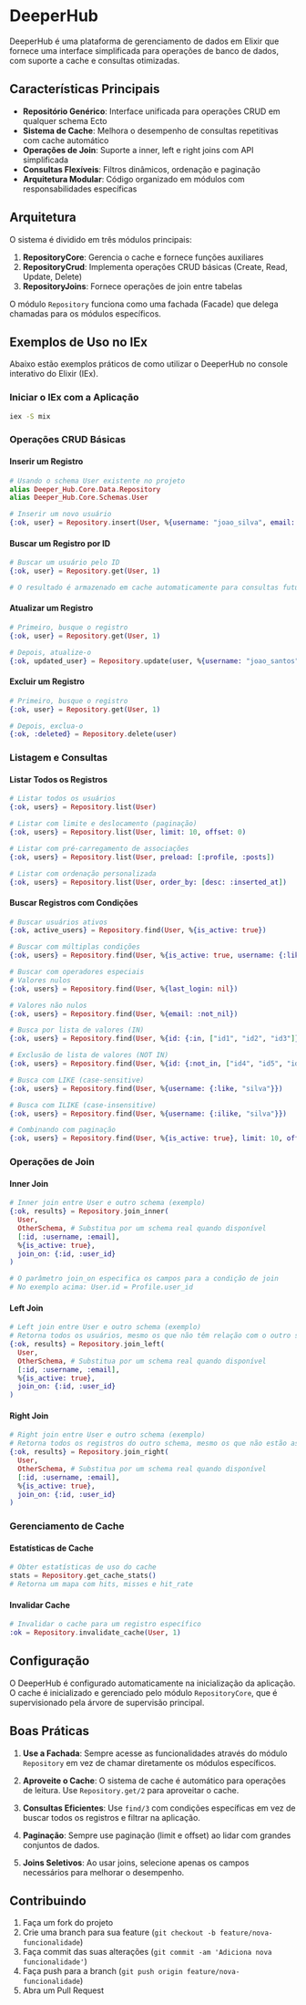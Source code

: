 # DeeperHub

DeeperHub é uma plataforma de gerenciamento de dados em Elixir que fornece uma interface simplificada para operações de banco de dados, com suporte a cache e consultas otimizadas.

## Características Principais

- **Repositório Genérico**: Interface unificada para operações CRUD em qualquer schema Ecto
- **Sistema de Cache**: Melhora o desempenho de consultas repetitivas com cache automático
- **Operações de Join**: Suporte a inner, left e right joins com API simplificada
- **Consultas Flexíveis**: Filtros dinâmicos, ordenação e paginação
- **Arquitetura Modular**: Código organizado em módulos com responsabilidades específicas

## Arquitetura

O sistema é dividido em três módulos principais:

1. **RepositoryCore**: Gerencia o cache e fornece funções auxiliares
2. **RepositoryCrud**: Implementa operações CRUD básicas (Create, Read, Update, Delete)
3. **RepositoryJoins**: Fornece operações de join entre tabelas

O módulo `Repository` funciona como uma fachada (Facade) que delega chamadas para os módulos específicos.

## Exemplos de Uso no IEx

Abaixo estão exemplos práticos de como utilizar o DeeperHub no console interativo do Elixir (IEx).

### Iniciar o IEx com a Aplicação

```bash
iex -S mix
```

### Operações CRUD Básicas

#### Inserir um Registro

```elixir
# Usando o schema User existente no projeto
alias Deeper_Hub.Core.Data.Repository
alias Deeper_Hub.Core.Schemas.User

# Inserir um novo usuário
{:ok, user} = Repository.insert(User, %{username: "joao_silva", email: "joao@example.com", password: "senha123", is_active: true})
```

#### Buscar um Registro por ID

```elixir
# Buscar um usuário pelo ID
{:ok, user} = Repository.get(User, 1)

# O resultado é armazenado em cache automaticamente para consultas futuras
```

#### Atualizar um Registro

```elixir
# Primeiro, busque o registro
{:ok, user} = Repository.get(User, 1)

# Depois, atualize-o
{:ok, updated_user} = Repository.update(user, %{username: "joao_santos"})
```

#### Excluir um Registro

```elixir
# Primeiro, busque o registro
{:ok, user} = Repository.get(User, 1)

# Depois, exclua-o
{:ok, :deleted} = Repository.delete(user)
```

### Listagem e Consultas

#### Listar Todos os Registros

```elixir
# Listar todos os usuários
{:ok, users} = Repository.list(User)

# Listar com limite e deslocamento (paginação)
{:ok, users} = Repository.list(User, limit: 10, offset: 0)

# Listar com pré-carregamento de associações
{:ok, users} = Repository.list(User, preload: [:profile, :posts])

# Listar com ordenação personalizada
{:ok, users} = Repository.list(User, order_by: [desc: :inserted_at])
```

#### Buscar Registros com Condições

```elixir
# Buscar usuários ativos
{:ok, active_users} = Repository.find(User, %{is_active: true})

# Buscar com múltiplas condições
{:ok, users} = Repository.find(User, %{is_active: true, username: {:like, "admin"}})

# Buscar com operadores especiais
# Valores nulos
{:ok, users} = Repository.find(User, %{last_login: nil})

# Valores não nulos
{:ok, users} = Repository.find(User, %{email: :not_nil})

# Busca por lista de valores (IN)
{:ok, users} = Repository.find(User, %{id: {:in, ["id1", "id2", "id3"]}})

# Exclusão de lista de valores (NOT IN)
{:ok, users} = Repository.find(User, %{id: {:not_in, ["id4", "id5", "id6"]}})

# Busca com LIKE (case-sensitive)
{:ok, users} = Repository.find(User, %{username: {:like, "silva"}})

# Busca com ILIKE (case-insensitive)
{:ok, users} = Repository.find(User, %{username: {:ilike, "silva"}})

# Combinando com paginação
{:ok, users} = Repository.find(User, %{is_active: true}, limit: 10, offset: 0)
```

### Operações de Join

#### Inner Join

```elixir
# Inner join entre User e outro schema (exemplo)
{:ok, results} = Repository.join_inner(
  User,
  OtherSchema, # Substitua por um schema real quando disponível
  [:id, :username, :email],
  %{is_active: true},
  join_on: {:id, :user_id}
)

# O parâmetro join_on especifica os campos para a condição de join
# No exemplo acima: User.id = Profile.user_id
```

#### Left Join

```elixir
# Left join entre User e outro schema (exemplo)
# Retorna todos os usuários, mesmo os que não têm relação com o outro schema
{:ok, results} = Repository.join_left(
  User,
  OtherSchema, # Substitua por um schema real quando disponível
  [:id, :username, :email],
  %{is_active: true},
  join_on: {:id, :user_id}
)
```

#### Right Join

```elixir
# Right join entre User e outro schema (exemplo)
# Retorna todos os registros do outro schema, mesmo os que não estão associados a um usuário
{:ok, results} = Repository.join_right(
  User,
  OtherSchema, # Substitua por um schema real quando disponível
  [:id, :username, :email],
  %{is_active: true},
  join_on: {:id, :user_id}
)
```

### Gerenciamento de Cache

#### Estatísticas de Cache

```elixir
# Obter estatísticas de uso do cache
stats = Repository.get_cache_stats()
# Retorna um mapa com hits, misses e hit_rate
```

#### Invalidar Cache

```elixir
# Invalidar o cache para um registro específico
:ok = Repository.invalidate_cache(User, 1)
```

## Configuração

O DeeperHub é configurado automaticamente na inicialização da aplicação. O cache é inicializado e gerenciado pelo módulo `RepositoryCore`, que é supervisionado pela árvore de supervisão principal.

## Boas Práticas

1. **Use a Fachada**: Sempre acesse as funcionalidades através do módulo `Repository` em vez de chamar diretamente os módulos específicos.

2. **Aproveite o Cache**: O sistema de cache é automático para operações de leitura. Use `Repository.get/2` para aproveitar o cache.

3. **Consultas Eficientes**: Use `find/3` com condições específicas em vez de buscar todos os registros e filtrar na aplicação.

4. **Paginação**: Sempre use paginação (limit e offset) ao lidar com grandes conjuntos de dados.

5. **Joins Seletivos**: Ao usar joins, selecione apenas os campos necessários para melhorar o desempenho.

## Contribuindo

1. Faça um fork do projeto
2. Crie uma branch para sua feature (`git checkout -b feature/nova-funcionalidade`)
3. Faça commit das suas alterações (`git commit -am 'Adiciona nova funcionalidade'`)
4. Faça push para a branch (`git push origin feature/nova-funcionalidade`)
5. Abra um Pull Request
